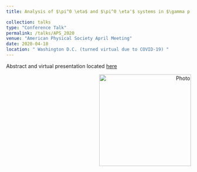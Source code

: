 ```yaml
---
title: Analysis of $\pi^0 \eta$ and $\pi^0 \eta'$ systems in $\gamma p \rightarrow \pi^0 \eta^{(')}p$ at GlueX - APS

collection: talks
type: "Conference Talk"
permalink: /talks/APS_2020
venue: "American Physical Society April Meeting"
date: 2020-04-18
location: " Washington D.C. (turned virtual due to COVID-19) "
---
```

Abstract and virtual presentation located [here](http://meetings.aps.org/Meeting/APR20/Session/D14.4)  
<p align="right">
  <img src="https://zabaldwin.github.io/files/APS.png" alt="Photo" style="width: 250px;"/> 
</p>

